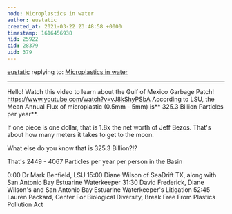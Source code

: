```yaml
---
node: Microplastics in water
author: eustatic
created_at: 2021-03-22 23:48:58 +0000
timestamp: 1616456938
nid: 25922
cid: 28379
uid: 379
---
```




[eustatic](../profile/eustatic) replying to: [Microplastics in water](../notes/nsabido/03-15-2021/microplastics-in-water)

----
Hello!  Watch this video to learn about the Gulf of Mexico Garbage Patch!
https://www.youtube.com/watch?v=vJ8kShyPSbA
According to LSU, the Mean Annual Flux of microplastic (0.5mm - 5mm) is** 325.3 Billion Particles per year**. 

If one piece is one dollar, that is 1.8x the net worth of Jeff Bezos. That's about how many meters it takes to get to the moon. 

What else do you know that is 325.3 Billion?!?

That's 2449 - 4067 Particles per year per person in the Basin

0:00 Dr Mark Benfield, LSU
15:00 Diane Wilson of SeaDrift TX, along with San Antonio Bay Estuarine Waterkeeper
31:30 David Frederick, Diane Wilson's and San Antonio Bay Estuarine Waterkeeper's Litigation
52:45 Lauren Packard, Center For Biological Diversity, Break Free From Plastics Pollution Act
